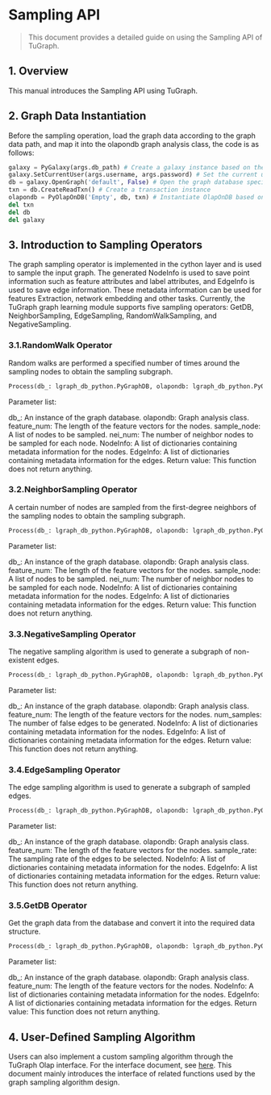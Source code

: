 # Sampling API

>This document provides a detailed guide on using the Sampling API of TuGraph.

## 1. Overview
This manual introduces the Sampling API using TuGraph.

## 2. Graph Data Instantiation
Before the sampling operation, load the graph data according to the graph data path, and map it into the olapondb graph analysis class, the code is as follows:

```python
galaxy = PyGalaxy(args.db_path) # Create a galaxy instance based on the path
galaxy.SetCurrentUser(args.username, args.password) # Set the current user
db = galaxy.OpenGraph('default', False) # Open the graph database specified by db
txn = db.CreateReadTxn() # Create a transaction instance
olapondb = PyOlapOnDB('Empty', db, txn) # Instantiate OlapOnDB based on the graph loading method, graph database instance, and transaction instance
del txn
del db
del galaxy
```
## 3. Introduction to Sampling Operators
The graph sampling operator is implemented in the cython layer and is used to sample the input graph. The generated NodeInfo is used to save point information such as feature attributes and label attributes, and EdgeInfo is used to save edge information. These metadata information can be used for features Extraction, network embedding and other tasks. Currently, the TuGraph graph learning module supports five sampling operators: GetDB, NeighborSampling, EdgeSampling, RandomWalkSampling, and NegativeSampling.

### 3.1.RandomWalk Operator
Random walks are performed a specified number of times around the sampling nodes to obtain the sampling subgraph.
```python
Process(db_: lgraph_db_python.PyGraphDB, olapondb: lgraph_db_python.PyOlapOnDB, feature_num: size_t, sample_node: list, step: size_t, NodeInfo: list, EdgeInfo: list)
```
Parameter list:

db_: An instance of the graph database.
olapondb: Graph analysis class.
feature_num: The length of the feature vectors for the nodes.
sample_node: A list of nodes to be sampled.
nei_num: The number of neighbor nodes to be sampled for each node.
NodeInfo: A list of dictionaries containing metadata information for the nodes.
EdgeInfo: A list of dictionaries containing metadata information for the edges.
Return value: This function does not return anything.

### 3.2.NeighborSampling Operator
A certain number of nodes are sampled from the first-degree neighbors of the sampling nodes to obtain the sampling subgraph.
```python
Process(db_: lgraph_db_python.PyGraphDB, olapondb: lgraph_db_python.PyOlapOnDB, feature_num: size_t, sample_node: list, nei_num: size_t, NodeInfo: list, EdgeInfo: list)
```
Parameter list:

db_: An instance of the graph database.
olapondb: Graph analysis class.
feature_num: The length of the feature vectors for the nodes.
sample_node: A list of nodes to be sampled.
nei_num: The number of neighbor nodes to be sampled for each node.
NodeInfo: A list of dictionaries containing metadata information for the nodes.
EdgeInfo: A list of dictionaries containing metadata information for the edges.
Return value: This function does not return anything.

### 3.3.NegativeSampling Operator
The negative sampling algorithm is used to generate a subgraph of non-existent edges.

```python
Process(db_: lgraph_db_python.PyGraphDB, olapondb: lgraph_db_python.PyOlapOnDB, feature_num: size_t, num_samples: size_t, NodeInfo: list, EdgeInfo: list)
```
Parameter list:

db_: An instance of the graph database.
olapondb: Graph analysis class.
feature_num: The length of the feature vectors for the nodes.
num_samples: The number of false edges to be generated.
NodeInfo: A list of dictionaries containing metadata information for the nodes.
EdgeInfo: A list of dictionaries containing metadata information for the edges.
Return value: This function does not return anything.

### 3.4.EdgeSampling Operator
The edge sampling algorithm is used to generate a subgraph of sampled edges.
```python
Process(db_: lgraph_db_python.PyGraphDB, olapondb: lgraph_db_python.PyOlapOnDB, feature_num: size_t, sample_rate: double, NodeInfo: list, EdgeInfo: list, EdgeInfo: list)
```
Parameter list:

db_: An instance of the graph database.
olapondb: Graph analysis class.
feature_num: The length of the feature vectors for the nodes.
sample_rate: The sampling rate of the edges to be selected.
NodeInfo: A list of dictionaries containing metadata information for the nodes.
EdgeInfo: A list of dictionaries containing metadata information for the edges.
Return value: This function does not return anything.

### 3.5.GetDB Operator
Get the graph data from the database and convert it into the required data structure.
```python
Process(db_: lgraph_db_python.PyGraphDB, olapondb: lgraph_db_python.PyOlapOnDB, feature_num: size_t, NodeInfo: list, EdgeInfo: list)
```
Parameter list:

db_: An instance of the graph database.
olapondb: Graph analysis class.
feature_num: The length of the feature vectors for the nodes.
NodeInfo: A list of dictionaries containing metadata information for the nodes.
EdgeInfo: A list of dictionaries containing metadata information for the edges.
Return value: This function does not return anything.

## 4. User-Defined Sampling Algorithm
Users can also implement a custom sampling algorithm through the TuGraph Olap interface. For the interface document, see [here](../2.olap/5.python-api.md). This document mainly introduces the interface of related functions used by the graph sampling algorithm design.
